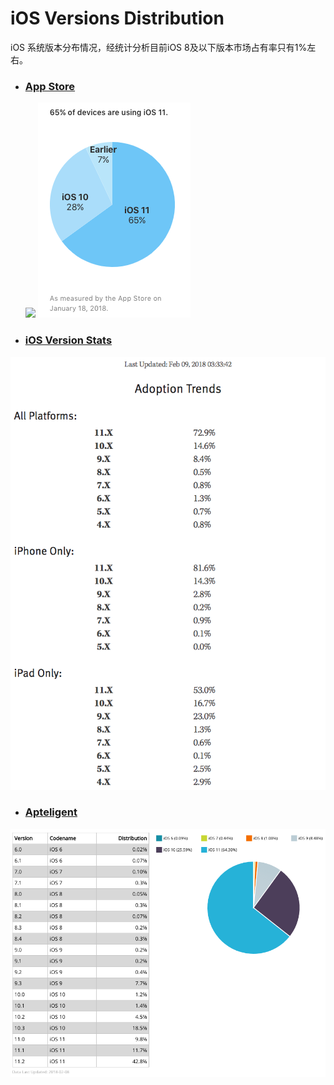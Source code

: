 # iOS Versions Distribution

iOS 系统版本分布情况，经统计分析目前iOS 8及以下版本市场占有率只有1%左右。

* ### [App Store](https://developer.apple.com/support/app-store/)

    ![](https://i.stack.imgur.com/YFgrR.png)    ![](/assets/app_store_20180209.png)

* ### [iOS Version Stats](https://david-smith.org/iosversionstats/)

![](/assets/version_stats_20180209.png)

* ### [Apteligent](https://data.apteligent.com/ios/)

![](/assets/apteligent_20180209.png)



